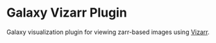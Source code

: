 # Galaxy Vizarr Plugin

Galaxy visualization plugin for viewing zarr-based images using [Vizarr](https://github.com/hms-dbmi/vizarr).
